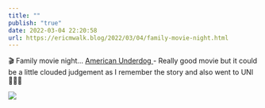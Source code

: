 ```yaml
---
title: ""
publish: "true"
date: 2022-03-04 22:20:58
url: https://ericmwalk.blog/2022/03/04/family-movie-night.html
---
```

🎬 Family movie night… [American Underdog ](https://m.imdb.com/title/tt11729298/) - Really good movie but it could be a little clouded judgement as I remember the story and also went to UNI 🤷‍♂️😁



![](https://ericmwalk.blog/uploads/2022/e83e0caa90.jpg)